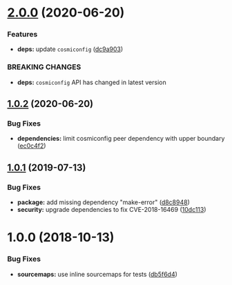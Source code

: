 # [2.0.0](https://github.com/EndemolShineGroup/cosmiconfig-typescript-loader/compare/v1.0.2...v2.0.0) (2020-06-20)


### Features

* **deps:** update `cosmiconfig` ([dc9a903](https://github.com/EndemolShineGroup/cosmiconfig-typescript-loader/commit/dc9a903))


### BREAKING CHANGES

* **deps:** `cosmiconfig` API has changed in latest version

## [1.0.2](https://github.com/EndemolShineGroup/cosmiconfig-typescript-loader/compare/v1.0.1...v1.0.2) (2020-06-20)


### Bug Fixes

* **dependencies:** limit cosmiconfig peer dependency with upper boundary ([ec0c4f2](https://github.com/EndemolShineGroup/cosmiconfig-typescript-loader/commit/ec0c4f2))

## [1.0.1](https://github.com/EndemolShineGroup/cosmiconfig-typescript-loader/compare/v1.0.0...v1.0.1) (2019-07-13)


### Bug Fixes

* **package:** add missing dependency "make-error" ([d8c8948](https://github.com/EndemolShineGroup/cosmiconfig-typescript-loader/commit/d8c8948))
* **security:** upgrade dependencies to fix CVE-2018-16469 ([10dc113](https://github.com/EndemolShineGroup/cosmiconfig-typescript-loader/commit/10dc113))

# 1.0.0 (2018-10-13)


### Bug Fixes

* **sourcemaps:** use inline sourcemaps for tests ([db5f6d4](https://github.com/EndemolShineGroup/cosmiconfig-typescript-loader/commit/db5f6d4))
